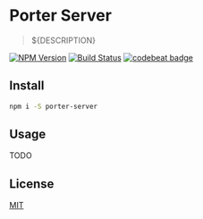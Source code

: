 # Porter Server

> ${DESCRIPTION}

[![NPM Version][npm-image]][npm-url]
[![Build Status](https://travis-ci.org/vultuk/porter-server.svg?branch=master)](https://travis-ci.org/vultuk/porter-server)
[![codebeat badge](https://codebeat.co/badges/e451b76e-ce3d-40b0-9d9d-30d8b889a1c4)](https://codebeat.co/projects/github-com-vultuk-porter-server-master)

## Install

```bash
npm i -S porter-server
```

## Usage

TODO

## License

[MIT](http://vjpr.mit-license.org)

[npm-image]: https://img.shields.io/npm/v/porter-server.svg
[npm-url]: https://npmjs.org/package/porter-server